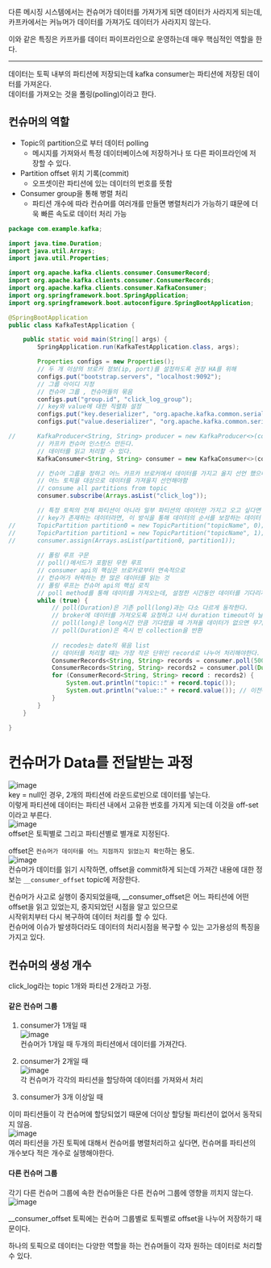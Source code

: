 다른 메시징 시스템에서는 컨슈머가 데이터를 가져가게 되면 데이터가 사라지게 되는데,   
카프카에서는 커뉴머가 데이터를 가져가도 데이터가 사라지지 않는다.  

이와 같은 특징은 카프카를 데이터 파이프라인으로 운영하는데 매우 핵심적인 역할을 한다.  
<hr>  


데이터는 토픽 내부의 파티션에 저장되는데 kafka consumer는 파티션에 저장된 데이터를 가져온다.  
데이터를 가져오는 것을 폴링(polling)이라고 한다.  

## 컨슈머의 역할
* Topic의 partition으로 부터 데이터 polling
    * 메시지를 가져와서 특정 데이터베이스에 저장하거나 또 다른 파이프라인에 저장할 수 있다. 
* Partition offset 위치 기록(commit)
    * 오프셋이란 파티션에 있는 데이터의 번호를 뜻함
* Consumer group을 통해 병렬 처리
    * 파티션 개수에 따라 컨슈머를 여러개를 만들면 병렬처리가 가능하기 떄문에 더욱 빠른 속도로 데이터 처리 가능



```  java
package com.example.kafka;

import java.time.Duration;
import java.util.Arrays;
import java.util.Properties;

import org.apache.kafka.clients.consumer.ConsumerRecord;
import org.apache.kafka.clients.consumer.ConsumerRecords;
import org.apache.kafka.clients.consumer.KafkaConsumer;
import org.springframework.boot.SpringApplication;
import org.springframework.boot.autoconfigure.SpringBootApplication;

@SpringBootApplication
public class KafkaTestApplication {

	public static void main(String[] args) {
		SpringApplication.run(KafkaTestApplication.class, args);

		Properties configs = new Properties();
		// 두 개 이상의 브로커 정보(ip, port)를 설정하도록 권장 HA를 위해
		configs.put("bootstrap.servers", "localhost:9092");
		// 그룹 아이디 지정
		// 컨슈머 그룹 , 컨슈머들의 묶음
		configs.put("group.id", "click_log_group");
		// key와 value에 대한 직렬화 설정
		configs.put("key.deserializer", "org.apache.kafka.common.serialization.StringDeserializer");
		configs.put("value.deserializer", "org.apache.kafka.common.serialization.StringDeserializer");

//		KafkaProducer<String, String> producer = new KafkaProducer<>(configs);
		// 카프카 컨슈머 인스턴스 만든다.
		// 데이터를 읽고 처리할 수 있다.
		KafkaConsumer<String, String> consumer = new KafkaConsumer<>(configs);

		// 컨슈머 그룹을 정하고 어느 카프카 브로커에서 데이터를 가지고 올지 선언 했으니
		// 어느 토픽을 대상으로 데이터를 가져올지 선언해야함
		// consume all partitions from topic
		consumer.subscribe(Arrays.asList("click_log"));

		// 특정 토픽의 전체 파티션이 아니라 일부 파티션의 데이터만 가지고 오고 싶다면
		// key가 존재하는 데이터라면, 이 방식을 통해 데이터의 순서를 보장하는 데이터 처리를 할 수 있다.
//		TopicPartition partition0 = new TopicPartition("topicName", 0); // topicname, partitionNum
//		TopicPartition partition1 = new TopicPartition("topicName", 1); // topicname, partitionNum
//		consumer.assign(Arrays.asList(partition0, partition1));
		
		// 폴링 루프 구문
		// poll()메서드가 포함된 무한 루프
		// consumer api의 핵심은 브로커로부터 연속적으로
		// 컨슈머가 허락하는 한 많은 데이터를 읽는 것
		// 폴링 루프는 컨슈머 api의 핵심 로직
		// poll method를 통해 데이터를 가져오는데, 설정한 시간동안 데이터를 기다리게 된다.
		while (true) {
			// poll(Duration)은 기존 poll(long)과는 다소 다르게 동작한다.
			// broker에 데이터를 가져오도록 요청하고 나서 duration timeout이 날때 까지 데이터가 브로커로부터 가져오지 못하면
			// poll(long)은 long시간 만큼 기다렸을 때 가져올 데이터가 없으면 무기한으로 기다리는 이슈
			// poll(Duration)은 즉시 빈 collection을 반환
			
			// recodes는 date의 묶음 list
			// 데이터를 처리할 떄는 가장 작은 단위인 record로 나누어 처리해야한다.
			ConsumerRecords<String, String> records = consumer.poll(500); // deprecated
			ConsumerRecords<String, String> records2 = consumer.poll(Duration.ofMillis(500));
			for (ConsumerRecord<String, String> record : records2) {
				System.out.println("topic::" + record.topic());
				System.out.println("value::" + record.value()); // 이전에 producer가 전송한 데이터
			}
		}
	}

}

```  


# 컨슈머가 Data를 전달받는 과정

![image](https://user-images.githubusercontent.com/67637716/200756157-90277b5f-b8af-45ef-994c-701217930e20.png)  
key = null인 경우, 2개의 파티션에 라운드로빈으로 데이터를 넣는다.  
이렇게 파티션에 데이터는 파티션 내에서 고유한 번호를 가지게 되는데 이것을 off-set이라고 부른다.  
![image](https://user-images.githubusercontent.com/67637716/200756357-d87e2160-faa6-4110-bdf9-2e29db936322.png)  
offset은 토픽별로 그리고 파티션별로 별개로 지정된다.  

offset은 `컨슈머가 데이터를 어느 지점까지 읽었는지 확인`하는 용도.  
![image](https://user-images.githubusercontent.com/67637716/200756796-b910a83f-0251-4cbc-aaf1-27693e2f4102.png)  
컨슈머가 데이터를 읽기 시작하면, offset을 commit하게 되는데 가져간 내용에 대한 정보는 `__consumer_offset` topic에 저장한다.  


컨슈머가 사고로 실행이 중지되었을때, __consumer_offset은 어느 파티션에 어떤 offset을 읽고 있었는지, 중지되었던 시점을 알고 있으므로  
시작위치부터 다시 복구하여 데이터 처리를 할 수 있다.  
컨슈머에 이슈가 발생하더라도 데이터의 처리시점을 복구할 수 있는 고가용성의 특징을 가지고 있다.  

## 컨슈머의 생성 개수

click_log라는 topic 1개와 파티션 2개라고 가정.  
#### 같은 컨슈머 그룹
1. consumer가 1개일 때  
![image](https://user-images.githubusercontent.com/67637716/200757575-2f8e2a2a-7415-4a7b-b585-0e5c74ff10ec.png)  
컨슈머가 1개일 때 두개의 파티션에서 데이터를 가져간다.  

2. consumer가 2개일 때  
![image](https://user-images.githubusercontent.com/67637716/200757695-29309fe1-4766-47d7-8226-b3c7130cfc4b.png)  
각 컨슈머가 각각의 파티션을 할당하여 데이터를 가져와서 처리  

3. consumer가 3개 이상일 때

이미 파티션들이 각 컨슈머에 할당되었기 때문에 더이상 할당될 파티션이 없어서 동작되지 않음.  
![image](https://user-images.githubusercontent.com/67637716/200757996-c38bb693-2f8b-430a-a176-64660f2b8781.png)  
여러 파티션을 가진 토픽에 대해서 컨슈머를 병렬처리하고 싶다면, 컨슈머를 파티션의 개수보다 적은 개수로 실행해야한다.  

#### 다른 컨슈머 그룹
각기 다른 컨슈머 그룹에 속한 컨슈머들은 다른 컨슈머 그룹에 영향을 끼치지 않는다.  
![image](https://user-images.githubusercontent.com/67637716/200758377-5ba4da21-33e6-44f8-be97-fcfd3662afb7.png)  

__consumer_offset 토픽에는 컨슈머 그룹별로 토픽별로 offset을 나누어 저장하기 때문이다.  

하나의 토픽으로 데이터는 다양한 역할을 하는 컨슈머들이 각자 원하는 데이터로 처리할 수 있다.  










